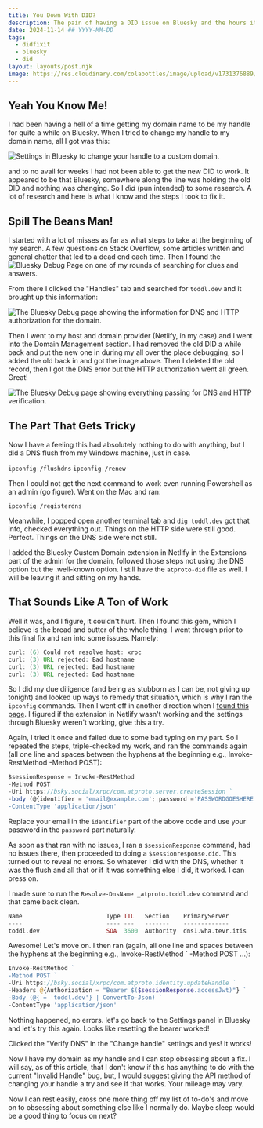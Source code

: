 ```yaml
---
title: You Down With DID?
description: The pain of having a DID issue on Bluesky and the hours it took to research and fix.
date: 2024-11-14 ## YYYY-MM-DD
tags:
  - didfixit
  - bluesky
  - did
layout: layouts/post.njk
image: https://res.cloudinary.com/colabottles/image/upload/v1731376889/did-card.png
---
```


## Yeah You Know Me&excl;

I had been having a hell of a time getting my domain name to be my handle for quite a while on Bluesky. When I tried to change my handle to my domain name, all I got was this:

![Settings in Bluesky to change your handle to a custom domain.](https://res.cloudinary.com/colabottles/image/upload/v1731640373/settings.png)

and to no avail for weeks I had not been able to get the new DID to work. It appeared to be that Bluesky, somewhere along the line was holding the old DID and nothing was changing. So I *did* (pun intended) to some research. A lot of research and here is what I know and the steps I took to fix it.

## Spill The Beans Man&excl;

I started with a lot of misses as far as what steps to take at the beginning of my search. A few questions on Stack Overflow, some articles written and general chatter that led to a dead end each time. Then I found the ![Bluesky Debug Page](https://bsky-debug.app/) on one of my rounds of searching for clues and answers.

From there I clicked the "Handles" tab and searched for `toddl.dev` and it brought up this information:

![The Bluesky Debug page showing the information for DNS and HTTP authorization for the domain.](https://res.cloudinary.com/colabottles/image/upload/v1731640855/debug.jpg)

Then I went to my host and domain provider (Netlify, in my case) and I went into the Domain Management section. I had removed the old DID a while back and put the new one in during my all over the place debugging, so I added the old back in and got the image above. Then I deleted the old record, then I got the DNS error but the HTTP authorization  went all green. Great!

![The Bluesky Debug page showing everything passing for DNS and HTTP verification.](https://res.cloudinary.com/colabottles/image/upload/v1731640855/dnspoo.jpg)

## The Part That Gets Tricky

Now I have a feeling this had absolutely nothing to do with anything, but I did a DNS flush from my Windows machine, just in case. 

`ipconfig /flushdns`
`ipconfig /renew`

Then I could not get the next command to work even running Powershell as an admin (go figure). Went on the Mac and ran:

`ipconfig /registerdns`

Meanwhile, I popped open another terminal tab and `dig toddl.dev` got that info, checked everything out. Things on the HTTP side were still good. Perfect. Things on the DNS side were not still.

I added the Bluesky Custom Domain extension in Netlify in the Extensions part of the admin for the domain, followed those steps not using the DNS option but the .well-known option. I still have the `atproto-did` file as well. I will be leaving it and sitting on my hands.

## That Sounds Like A Ton of Work

Well it was, and I figure, it couldn&apos;t hurt. Then I found this gem, which I believe is the bread and butter of the whole thing. I went through prior to this final fix and ran into some issues. Namely:

```java
curl: (6) Could not resolve host: xrpc
curl: (3) URL rejected: Bad hostname
curl: (3) URL rejected: Bad hostname
curl: (3) URL rejected: Bad hostname
```

So I did my due diligence (and being as stubborn as I can be, not giving up tonight) and looked up ways to remedy that situation, which is why I ran the `ipconfig` commands. Then I went off in another direction when I [found this page](http://pxtl.ca/2023/12/13/bluesky-api/). I figured if the extension in Netlify wasn't working and the settings through Bluesky weren't working, give this a try.

Again, I tried it once and failed due to some bad typing on my part. So I repeated the steps, triple-checked my work, and ran the commands again (all one line and spaces between the hyphens at the beginning e.g., Invoke-RestMethod -Method POST):

```js
$sessionResponse = Invoke-RestMethod 
-Method POST 
-Uri https://bsky.social/xrpc/com.atproto.server.createSession ` 
-body (@{identifier = 'email@example.com'; password ='PASSWORDGOESHERE'} | ConvertTo-Json) ` 
-ContentType 'application/json'
```

Replace your email in the `identifier` part of the above code and use your password in the `password` part naturally.

As soon as that ran with no issues, I ran a `$sessionResponse` command, had no issues there, then proceeded to doing a `$sessionresponse.did`. This turned out to reveal no errors. So whatever I did with the DNS, whether it was the flush and all that or if it was something else I did, it worked. I can press on.

I made sure to run the `Resolve-DnsName _atproto.toddl.dev` command and that came back clean.

```php
Name                        Type TTL   Section    PrimaryServer               NameAdministrator
----                        ---- ---   -------    -------------               ---------
toddl.dev                   SOA  3600  Authority  dns1.wha.tevr.itis          hostmaster.your.com
```

Awesome&excl; Let's move on. I then ran (again, all one line and spaces between the hyphens at the beginning e.g., Invoke-RestMethod ` -Method POST ...):

```php
Invoke-RestMethod ` 
-Method POST ` 
-Uri https://bsky.social/xrpc/com.atproto.identity.updateHandle ` 
-Headers @{Authorization = "Bearer $($sessionResponse.accessJwt)"} ` 
-Body (@{ = 'toddl.dev'} | ConvertTo-Json) ` 
-ContentType 'application/json'
```

Nothing happened, no errors. let's go back to the Settings panel in Bluesky and let's try this again. Looks like resetting the bearer worked&excl;

Clicked the "Verify DNS" in the "Change handle" settings and yes&excl; It works&excl;

Now I have my domain as my handle and I can stop obsessing about a fix. I will say, as of this article, that I don't know if this has anything to do with the current "Invalid Handle" bug, but, I would suggest giving the API method of changing your handle a try and see if that works. Your mileage may vary.

Now I can rest easily, cross one more thing off my list of to-do's and move on to obsessing about something else like I normally do. Maybe sleep would be a good thing to focus on next&quest;